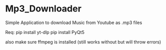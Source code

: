 # Mp3_Downloader
Simple Application to download Music from Youtube as .mp3 files


Req:
pip install yt-dlp
pip install PyQt5 

also make sure ffmpeg is installed (still works without but will throw errors)
